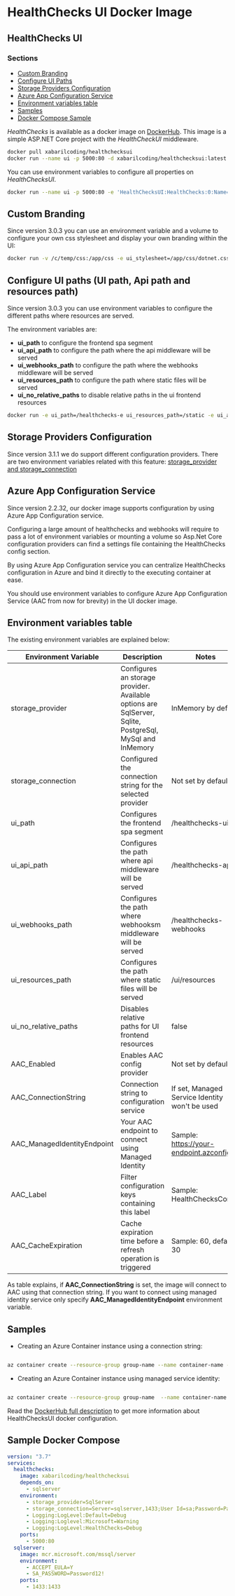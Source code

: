 # HealthChecks UI Docker Image

## HealthChecks UI

### Sections

- [Custom Branding](#Custom-Branding)
- [Configure UI Paths](<#Configure-UI-paths-(UI-path,-Api-path-and-resources-path)>)
- [Storage Providers Configuration](#Storage-Providers-Configuration)
- [Azure App Configuration Service](#Azure-App-Configuration-Service)
- [Environment variables table](#Environment-variables-table)
- [Samples](#Samples)
- [Docker Compose Sample](#Sample-Docker-Compose)

_HealthChecks_ is available as a docker image on [DockerHub](https://hub.docker.com/r/xabarilcoding/healthchecksui/). This image is a simple ASP.NET Core project with the _HealthCheckUI_ middleware.

```bash
docker pull xabarilcoding/healthchecksui
docker run --name ui -p 5000:80 -d xabarilcoding/healthchecksui:latest
```

You can use environment variables to configure all properties on _HealthChecksUI_.

```bash
docker run --name ui -p 5000:80 -e 'HealthChecksUI:HealthChecks:0:Name=httpBasic' -e 'HealthChecksUI:HealthChecks:0:Uri=http://the-healthchecks-server-path' -d xabarilcoding/healthchecksui:latest
```

## Custom Branding

Since version 3.0.3 you can use an environment variable and a volume to configure your own css stylesheet and display your own branding within the UI:

```bash
docker run -v /c/temp/css:/app/css -e ui_stylesheet=/app/css/dotnet.css -p 5000:80 xabarilcoding/healthchecksui:latest
```

## Configure UI paths (UI path, Api path and resources path)

Since version 3.0.3 you can use environment variables to configure the different paths where resources are served.

The environment variables are:

- **ui_path** to configure the frontend spa segment
- **ui_api_path** to configure the path where the api middleware will be served
- **ui_webhooks_path** to configure the path where the webhooks middleware will be served
- **ui_resources_path** to configure the path where static files will be served
- **ui_no_relative_paths** to disable relative paths in the ui frontend resources

```bash
docker run -e ui_path=/healthchecks-e ui_resources_path=/static -e ui_api_path=/health-api -p 5000:80 xabarilcoding/healthchecksui:latest
```

## Storage Providers Configuration

Since version 3.1.1 we do support different configuration providers. There are two environment variables related with this feature: [storage_provider and storage_connection](#Environment-variables-table)

## Azure App Configuration Service

Since version 2.2.32, our docker image supports configuration by using Azure App Configuration service.

Configuring a large amount of healthchecks and webhooks will require to pass a lot of environment variables or mounting a volume so Asp.Net Core configuration providers can find a settings file containing the HealthChecks config section.

By using Azure App Configuration service you can centralize HealthChecks configuration in Azure and bind it directly to the executing container at ease.

You should use environment variables to configure Azure App Configuration Service (AAC from now for brevity) in the UI docker image.

## Environment variables table

The existing environment variables are explained below:

| Environment Variable        | Description                                                                                             | Notes                                          |
| --------------------------- | ------------------------------------------------------------------------------------------------------- | ---------------------------------------------- |
| storage_provider            | Configures an storage provider. Available options are SqlServer, Sqlite, PostgreSql, MySql and InMemory | InMemory by default                            |
| storage_connection          | Configured the connection string for the selected provider                                              | Not set by default                             |
| ui_path                     | Configures the frontend spa segment                                                                     | /healthchecks-ui                               |
| ui_api_path                 | Configures the path where api middleware will be served                                                 | /healthchecks-api                              |
| ui_webhooks_path            | Configures the path where webhooksm middleware will be served                                           | /healthchecks-webhooks                         |
| ui_resources_path           | Configures the path where static files will be served                                                   | /ui/resources                                  |
| ui_no_relative_paths        | Disables relative paths for UI frontend resources                                                       | false                                          |
| AAC_Enabled                 | Enables AAC config provider                                                                             | Not set by default                             |
| AAC_ConnectionString        | Connection string to configuration service                                                              | If set, Managed Service Identity won't be used |
| AAC_ManagedIdentityEndpoint | Your AAC endpoint to connect using Managed Identity                                                     | Sample: https://your-endpoint.azconfig.io      |
| AAC_Label                   | Filter configuration keys containing this label                                                         | Sample: HealthChecksConfig                     |
| AAC_CacheExpiration         | Cache expiration time before a refresh operation is triggered                                           | Sample: 60, default: 30                        |

As table explains, if **AAC_ConnectionString** is set, the image will connect to AAC using that connection string.
If you want to connect using managed identity service only specify **AAC_ManagedIdentityEndpoint** environment variable.

## Samples

- Creating an Azure Container instance using a connection string:

```bash

az container create --resource-group group-name --name container-name -e 'AAC_Enabled=true' 'AAC_Label=HealthChecksConfig' 'AAC_ConnectionString=Endpoint={your_connectionstring}' --image xabarilcoding/healthchecksui:latest --dns-name-label dns-checks --ports 80

```

- Creating an Azure Container instance using managed service identity:

```bash

az container create --resource-group group-name  --name container-name -e 'AAC_Enabled=true' 'AAC_Label=HealthChecksConfig' 'AAC_ManagedIdentityEndpoint=https://your-endpoint.azconfig.io' --image xabarilcoding/healthchecksui:latest  --dns-name-label dns-checks-msi --ports 80 --assign-identity

```

Read the [DockerHub full description](https://hub.docker.com/r/xabarilcoding/healthchecksui/) to get more information about HealthChecksUI docker configuration.

## Sample Docker Compose

```yaml
version: "3.7"
services:
  healthchecks:
    image: xabarilcoding/healthchecksui
    depends_on:
      - sqlserver
    environment:
      - storage_provider=SqlServer
      - storage_connection=Server=sqlserver,1433;User Id=sa;Password=Password12!;Initial Catalog=DockerUI
      - Logging:LogLevel:Default=Debug
      - Logging:Loglevel:Microsoft=Warning
      - Logging:LogLevel:HealthChecks=Debug
    ports:
      - 5000:80
  sqlserver:
    image: mcr.microsoft.com/mssql/server
    environment:
      - ACCEPT_EULA=Y
      - SA_PASSWORD=Password12!
    ports:
      - 1433:1433
```
